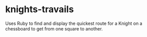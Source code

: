 # knights-travails
Uses Ruby to find and display the quickest route for a Knight on a chessboard to get from one square to another. 
